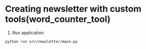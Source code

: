 # Creating newsletter with custom tools(word_counter_tool)

1. Run application
```bash
python run src/newsletter/main.py
```
